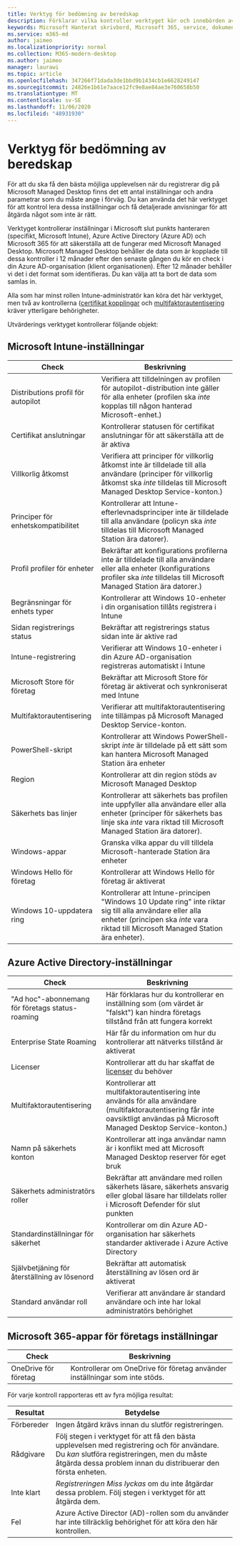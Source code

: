 ```yaml
---
title: Verktyg för bedömning av beredskap
description: Förklarar vilka kontroller verktyget kör och innebörden av resultatet
keywords: Microsoft Hanterat skrivbord, Microsoft 365, service, dokumentation
ms.service: m365-md
author: jaimeo
ms.localizationpriority: normal
ms.collection: M365-modern-desktop
ms.author: jaimeo
manager: laurawi
ms.topic: article
ms.openlocfilehash: 347266f71dada3de1bbd9b1434cb1e6628249147
ms.sourcegitcommit: 24826e1b61e7aace12fc9e8ae84ae3e760658b50
ms.translationtype: MT
ms.contentlocale: sv-SE
ms.lasthandoff: 11/06/2020
ms.locfileid: "48931930"
---
```

# <a name="readiness-assessment-tool"></a>Verktyg för bedömning av beredskap

För att du ska få den bästa möjliga upplevelsen när du registrerar dig på Microsoft Managed Desktop finns det ett antal inställningar och andra parametrar som du måste ange i förväg. Du kan använda det här verktyget för att kontrol lera dessa inställningar och få detaljerade anvisningar för att åtgärda något som inte är rätt.

Verktyget kontrollerar inställningar i Microsoft slut punkts hanteraren (specifikt, Microsoft Intune), Azure Active Directory (Azure AD) och Microsoft 365 för att säkerställa att de fungerar med Microsoft Managed Desktop. Microsoft Managed Desktop behåller de data som är kopplade till dessa kontroller i 12 månader efter den senaste gången du kör en check i din Azure AD-organisation (klient organisationen). Efter 12 månader behåller vi det i det format som identifieras.  Du kan välja att ta bort de data som samlas in.

Alla som har minst rollen Intune-administratör kan köra det här verktyget, men två av kontrollerna ([certifikat kopplingar](readiness-assessment-fix.md#certificate-connectors) och [multifaktorautentisering](readiness-assessment-fix.md#multi-factor-authentication) kräver ytterligare behörigheter.
 
Utvärderings verktyget kontrollerar följande objekt:

## <a name="microsoft-intune-settings"></a>Microsoft Intune-inställningar

|Check  |Beskrivning  |
|---------|---------|
|Distributions profil för autopilot     | Verifiera att tilldelningen av profilen för autopilot-distribution inte gäller för alla enheter (profilen ska *inte* kopplas till någon hanterad Microsoft-enhet.)       |
|Certifikat anslutningar     | Kontrollerar statusen för certifikat anslutningar för att säkerställa att de är aktiva   |
|Villkorlig åtkomst     | Verifiera att principer för villkorlig åtkomst inte är tilldelade till alla användare (principer för villkorlig åtkomst ska *inte* tilldelas till Microsoft Managed Desktop Service-konton.)    |
|Principer för enhetskompatibilitet     | Kontrollerar att Intune-efterlevnadsprinciper inte är tilldelade till alla användare (policyn ska *inte* tilldelas till Microsoft Managed Station ära datorer).    |
|Profil profiler för enheter     | Bekräftar att konfigurations profilerna inte är tilldelade till alla användare eller alla enheter (konfigurations profiler ska *inte* tilldelas till Microsoft Managed Station ära datorer.)     |
|Begränsningar för enhets typer     | Kontrollerar att Windows 10-enheter i din organisation tillåts registrera i Intune        |
|Sidan registrerings status     | Bekräftar att registrerings status sidan inte är aktive rad      |
|Intune-registrering     | Verifierar att Windows 10-enheter i din Azure AD-organisation registreras automatiskt i Intune         |
|Microsoft Store för företag     | Bekräftar att Microsoft Store för företag är aktiverat och synkroniserat med Intune        |
|Multifaktorautentisering | Verifierar att multifaktorautentisering inte tillämpas på Microsoft Managed Desktop Service-konton.
|PowerShell-skript     | Kontrollerar att Windows PowerShell-skript *inte* är tilldelade på ett sätt som kan hantera Microsoft Managed Station ära enheter    |
|Region     | Kontrollerar att din region stöds av Microsoft Managed Desktop        |
|Säkerhets bas linjer     | Kontrollerar att säkerhets bas profilen inte uppfyller alla användare eller alla enheter (principer för säkerhets bas linje ska *inte* vara riktad till Microsoft Managed Station ära datorer).       |
|Windows-appar     | Granska vilka appar du vill tilldela Microsoft-hanterade Station ära enheter      |
|Windows Hello för företag     | Kontrollerar att Windows Hello för företag är aktiverat        |
|Windows 10-uppdatera ring     | Kontrollerar att Intune-principen "Windows 10 Update ring" inte riktar sig till alla användare eller alla enheter (principen ska *inte* vara riktad till Microsoft Managed Station ära enheter).     |


## <a name="azure-active-directory-settings"></a>Azure Active Directory-inställningar

|Check  |Beskrivning  |
|---------|---------|
|"Ad hoc"-abonnemang för företags status-roaming     | Här förklaras hur du kontrollerar en inställning som (om värdet är "falskt") kan hindra företags tillstånd från att fungera korrekt  |
|Enterprise State Roaming     | Här får du information om hur du kontrollerar att nätverks tillstånd är aktiverat       |
|Licenser     | Kontrollerar att du har skaffat de [licenser](prerequisites.md#more-about-licenses) du behöver         |
|Multifaktorautentisering     | Kontrollerar att multifaktorautentisering inte används för alla användare (multifaktorautentisering får inte oavsiktligt användas på Microsoft Managed Desktop Service-konton.)|
|Namn på säkerhets konton   | Kontrollerar att inga användar namn är i konflikt med att Microsoft Managed Desktop reserver för eget bruk        |
|Säkerhets administratörs roller     | Bekräftar att användare med rollen säkerhets läsare, säkerhets ansvarig eller global läsare har tilldelats roller i Microsoft Defender för slut punkten         |
|Standardinställningar för säkerhet | Kontrollerar om din Azure AD-organisation har säkerhets standarder aktiverade i Azure Active Directory |
|Självbetjäning för återställning av lösenord     | Bekräftar att automatisk återställning av lösen ord är aktiverat        |
|Standard användar roll     | Verifierar att användare är standard användare och inte har lokal administratörs behörighet         |


## <a name="microsoft-365-apps-for-enterprise-settings"></a>Microsoft 365-appar för företags inställningar

|Check  |Beskrivning  |
|---------|---------|
|OneDrive för företag     | Kontrollerar om OneDrive för företag använder inställningar som inte stöds.        |


För varje kontroll rapporteras ett av fyra möjliga resultat:


|Resultat  |Betydelse  |
|---------|---------|
|Förbereder     | Ingen åtgärd krävs innan du slutför registreringen.        |
|Rådgivare    | Följ stegen i verktyget för att få den bästa upplevelsen med registrering och för användare. Du *kan* slutföra registreringen, men du måste åtgärda dessa problem innan du distribuerar den första enheten.        |
|Inte klart | *Registreringen Miss lyckas* om du inte åtgärdar dessa problem. Följ stegen i verktyget för att åtgärda dem.        |
|Fel | Azure Active Director (AD)-rollen som du använder har inte tillräcklig behörighet för att köra den här kontrollen. |
